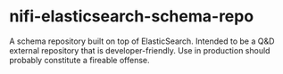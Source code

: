 # nifi-elasticsearch-schema-repo
A schema repository built on top of ElasticSearch. Intended to be a Q&amp;D external repository that is developer-friendly. Use in production should probably constitute a fireable offense.
